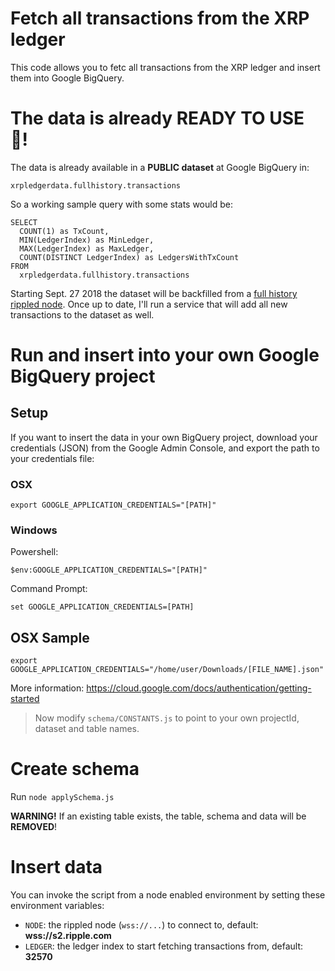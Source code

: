 # Fetch all transactions from the XRP ledger

This code allows you to fetc all transactions from the XRP ledger and insert them into Google BigQuery. 

# The data is already READY TO USE 🎉!

The data is already available in a **PUBLIC dataset** at Google BigQuery in:

```
xrpledgerdata.fullhistory.transactions
```

So a working sample query with some stats would be:

```
SELECT 
  COUNT(1) as TxCount,
  MIN(LedgerIndex) as MinLedger,
  MAX(LedgerIndex) as MaxLedger,
  COUNT(DISTINCT LedgerIndex) as LedgersWithTxCount
FROM 
  xrpledgerdata.fullhistory.transactions
```

Starting Sept. 27 2018 the dataset will be backfilled from a [full history rippled node](https://twitter.com/WietseWind/status/1027957804429193216). Once up to date, I'll run a service that will add all new transactions to the dataset as well.

# Run and insert into your own Google BigQuery project

## Setup

If you want to insert the data in your own BigQuery project, download your credentials (JSON) from the Google Admin Console, and export the path to your credentials file:

### OSX 

```
export GOOGLE_APPLICATION_CREDENTIALS="[PATH]"
```

### Windows

Powershell:

```
$env:GOOGLE_APPLICATION_CREDENTIALS="[PATH]"
```

Command Prompt:

```
set GOOGLE_APPLICATION_CREDENTIALS=[PATH]
```

## OSX Sample

```
export GOOGLE_APPLICATION_CREDENTIALS="/home/user/Downloads/[FILE_NAME].json"
```

More information:
https://cloud.google.com/docs/authentication/getting-started

> Now modify `schema/CONSTANTS.js` to point to your own projectId, dataset and table names.

# Create schema

Run `node applySchema.js`

**WARNING!** If an existing table exists, the table, schema and data will be **REMOVED**!

# Insert data

You can invoke the script from a node enabled environment by setting these environment variables:

- `NODE`: the rippled node (`wss://...`) to connect to, default: **wss://s2.ripple.com**
- `LEDGER`: the ledger index to start fetching transactions from, default: **32570**
